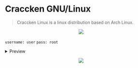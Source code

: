 # Craccken GNU/Linux
> Craccken Linux is a linux distribution based on Arch Linux.

<p align="center">
    <img src="https://github.com/Craccken/assets/blob/main/image/craccken-linux-banner.png">
</p>

`username: user`
`pass: root`

<details>
    <summary>Preview</summary>
    <img src="https://github.com/Craccken/craccken-linux/blob/main/preview/2022-08-11-21:41:11-WIB.png">
    <img src="https://github.com/Craccken/craccken-linux/blob/main/preview/2022-10-31-00:51:51-WIB.png">
</details>

<p align="center">
    <img src="https://visitor-counter-badge.vercel.app/api/craccken/craccken-linux?label=Visitor&color=070a0d&labelColor=090c10">
</p>
